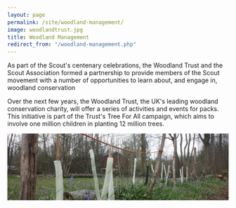 ```yaml
---
layout: page
permalink: /site/woodland-management/
image: woodlandtrust.jpg
title: Woodland Management
redirect_from: "/woodland-management.php"
---
```


As part of the Scout's centenary celebrations, the Woodland Trust and the Scout Association formed a partnership to provide members of the Scout movement with a number of opportunities to learn about, and engage in, woodland conservation

Over the next few years, the Woodland Trust, the UK's leading woodland conservation charity, will offer a series of activities and events for packs. This initiative is part of the Trust's Tree For All campaign, which aims to involve one million children in planting 12 million trees.

![Woodland Trust Trees](/images/woodlandtrusttrees.jpg)
